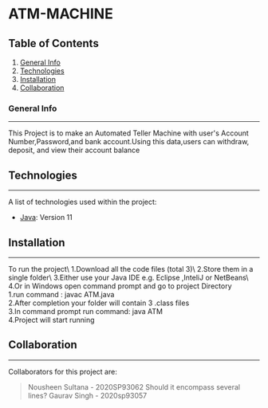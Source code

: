 # ATM-MACHINE

## Table of Contents
1. [General Info](#general-info)
2. [Technologies](#technologies)
3. [Installation](#installation)
4. [Collaboration](#collaboration)

### General Info
***
This Project is to make an Automated Teller Machine with user's Account Number,Password,and bank account.Using this data,users can withdraw, deposit, and view their account balance

## Technologies
***
A list of technologies used within the project:
* [Java](https://www.oracle.com/java/technologies/downloads/#java11): Version 11

## Installation
***
To run the project\ 1.Download all the code files (total 3)\ 2.Store them in a single folder\ 3.Either use your Java IDE e.g. Eclipse ,InteliJ or NetBeans\ 4.Or in Windows open command prompt and go to project Directory\
1.run command : javac ATM.java\
2.After completion your folder will contain 3 .class files\
3.In command prompt run command: java ATM\
4.Project will start running

## Collaboration
***
Collaborators for this project are:
> Nousheen Sultana - 2020SP93062 
> Should it encompass several lines?
> Gaurav Singh - 2020sp93057


